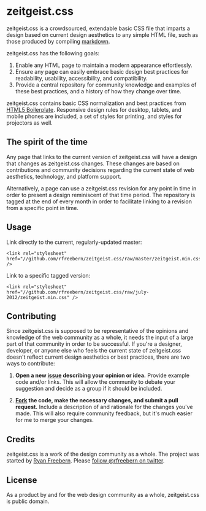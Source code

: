 zeitgeist.css
=============

zeitgeist.css is a crowdsourced, extendable basic CSS file that imparts a design based on current design aesthetics to any simple HTML file, such as those produced by compiling [markdown][1].

zeitgeist.css has the following goals:

1. Enable any HTML page to maintain a modern appearance effortlessly.
2. Ensure any page can easily embrace basic design best practices for readability, usability, accessibility, and compatibility.
3. Provide a central repository for community knowledge and examples of these best practices, and a history of how they change over time.

zeitgeist.css contains basic CSS normalization and best practices from [HTML5 Boilerplate][2]. Responsive design rules for desktop, tablets, and mobile phones are included, a set of styles for printing, and styles for projectors as well.

The spirit of the time
----------------------

Any page that links to the current version of zeitgeist.css will have a design that changes as zeitgeist.css changes. These changes are based on contributions and community decisions regarding the current state of web aesthetics, technology, and platform support.

Alternatively, a page can use a zeitgeist.css revision for any point in time in order to present a design reminiscent of that time period. The repository is tagged at the end of every month in order to facilitate linking to a revision from a specific point in time.

Usage
-----

Link directly to the current, regularly-updated master:

    <link rel="stylesheet" href="//github.com/rfreebern/zeitgeist.css/raw/master/zeitgeist.min.css" />

Link to a specific tagged version:

    <link rel="stylesheet" href="//github.com/rfreebern/zeitgeist.css/raw/july-2012/zeitgeist.min.css" />

Contributing
------------

Since zeitgeist.css is supposed to be representative of the opinions and knowledge of the web community as a whole, it needs the input of a large part of that community in order to be successful. If you're a designer, developer, or anyone else who feels the current state of zeitgeist.css doesn't reflect current design aesthetics or best practices, there are two ways to contribute:

1. **Open a new [issue][3] describing your opinion or idea.**
    Provide example code and/or links. This will allow the community to debate your suggestion and decide as a group if it should be included.

2. **[Fork][4] the code, make the necessary changes, and submit a pull request.**
    Include a description of and rationale for the changes you've made. This will also require community feedback, but it's much easier for me to merge your changes.

Credits
-------

zeitgeist.css is a work of the design community as a whole. The project was started by [Ryan Freebern][5]. Please [follow @rfreebern on twitter][6].

License
-------

As a product by and for the web design community as a whole, zeitgeist.css is public domain.

 [1]: http://daringfireball.net/projects/markdown "Daring Fireball: Markdown"
 [2]: http://h5bp.com "HTML5 Boilerplate"
 [3]: https://github.com/rfreebern/zeitgeist.css/issues "zeitgeist.css Issues"
 [4]: https://github.com/rfreebern/zeitgeist.css/fork_select "Fork zeitgeist.css"
 [5]: http://rnf.me "Ryan Freebern: I &hearts; the web."
 [6]: http://twitter.com/rfreebern "@rfreebern on Twitter"

